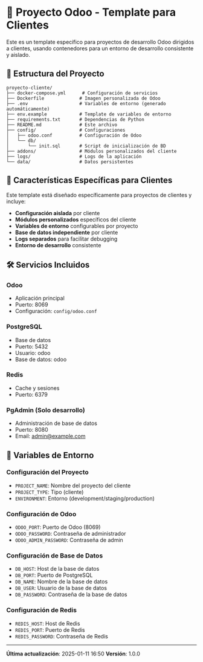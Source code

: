 # 🚀 Proyecto Odoo - Template para Clientes

Este es un template específico para proyectos de desarrollo Odoo dirigidos a clientes, usando contenedores para un entorno de desarrollo consistente y aislado.

## 📁 Estructura del Proyecto

```text
proyecto-cliente/
├── docker-compose.yml      # Configuración de servicios
├── Dockerfile             # Imagen personalizada de Odoo
├── .env                   # Variables de entorno (generado automáticamente)
├── env.example            # Template de variables de entorno
├── requirements.txt       # Dependencias de Python
├── README.md              # Este archivo
├── config/                # Configuraciones
│   ├── odoo.conf          # Configuración de Odoo
│   └── db/
│       └── init.sql       # Script de inicialización de BD
├── addons/                # Módulos personalizados del cliente
├── logs/                  # Logs de la aplicación
└── data/                  # Datos persistentes
```

## 🎯 Características Específicas para Clientes

Este template está diseñado específicamente para proyectos de clientes y incluye:

- **Configuración aislada** por cliente
- **Módulos personalizados** específicos del cliente
- **Variables de entorno** configurables por proyecto
- **Base de datos independiente** por cliente
- **Logs separados** para facilitar debugging
- **Entorno de desarrollo** consistente

## 🛠️ Servicios Incluidos

### **Odoo**

- Aplicación principal
- Puerto: 8069
- Configuración: `config/odoo.conf`

### **PostgreSQL**

- Base de datos
- Puerto: 5432
- Usuario: odoo
- Base de datos: odoo

### **Redis**

- Cache y sesiones
- Puerto: 6379

### **PgAdmin** (Solo desarrollo)

- Administración de base de datos
- Puerto: 8080
- Email: [admin@example.com](mailto:admin@example.com)

## 📝 Variables de Entorno

### **Configuración del Proyecto**

- `PROJECT_NAME`: Nombre del proyecto del cliente
- `PROJECT_TYPE`: Tipo (cliente)
- `ENVIRONMENT`: Entorno (development/staging/production)

### **Configuración de Odoo**

- `ODOO_PORT`: Puerto de Odoo (8069)
- `ODOO_PASSWORD`: Contraseña de administrador
- `ODOO_ADMIN_PASSWORD`: Contraseña de admin

### **Configuración de Base de Datos**

- `DB_HOST`: Host de la base de datos
- `DB_PORT`: Puerto de PostgreSQL
- `DB_NAME`: Nombre de la base de datos
- `DB_USER`: Usuario de la base de datos
- `DB_PASSWORD`: Contraseña de la base de datos

### **Configuración de Redis**

- `REDIS_HOST`: Host de Redis
- `REDIS_PORT`: Puerto de Redis
- `REDIS_PASSWORD`: Contraseña de Redis

---

**Última actualización**: 2025-01-11 16:50
**Versión**: 1.0.0
